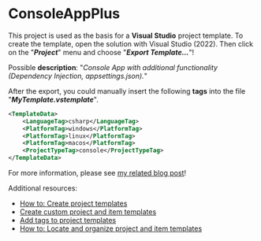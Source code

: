 # ConsoleAppPlus

This project is used as the basis for a **Visual Studio** project template. To create the template, open the solution with Visual Studio (2022). Then click on the "***Project***" menu and choose "***Export Template...***"!

Possible **description**: "*Console App with additional functionality (Dependency Injection, appsettings.json).*"

After the export, you could manually insert the following **tags** into the file "***MyTemplate.vstemplate***".

```xml
<TemplateData>
    <LanguageTag>csharp</LanguageTag>
    <PlatformTag>windows</PlatformTag>
    <PlatformTag>linux</PlatformTag>
    <PlatformTag>macos</PlatformTag>
    <ProjectTypeTag>console</ProjectTypeTag>
</TemplateData>
```

For more information, please see [my related blog post](http://bit.ly/3WuFlUX)!

Additional resources:

- [How to: Create project templates](https://learn.microsoft.com/en-us/visualstudio/ide/how-to-create-project-templates)
- [Create custom project and item templates](https://learn.microsoft.com/en-us/visualstudio/extensibility/creating-custom-project-and-item-templates)
- [Add tags to project templates](https://learn.microsoft.com/en-us/visualstudio/ide/template-tags)
- [How to: Locate and organize project and item templates](https://learn.microsoft.com/en-us/visualstudio/ide/how-to-locate-and-organize-project-and-item-templates)